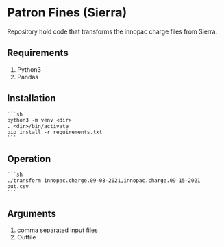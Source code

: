 # Patron Fines (Sierra)

Repository hold code that transforms the innopac charge files from Sierra.

## Requirements

1. Python3
2. Pandas

## Installation
    ```sh
    python3 -m venv <dir> 
    . <dir>/bin/activate 
    pip install -r requirements.txt
    ```
## Operation
    ```sh
    ./transform innopac.charge.09-08-2021,innopac.charge.09-15-2021 out.csv
    ```
## Arguments

1. comma separated input files
1. Outfile